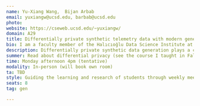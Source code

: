 ```yaml
---
name: Yu-Xiang Wang,  Bijan Arbab
email: yuxiangw@ucsd.edu, barbab@ucsd.edu
photo: 
website: https://cseweb.ucsd.edu/~yuxiangw/
domain: A29
title: Differentially private synthetic telemetry data with modern generative AI
bio: I am a faculty member of the Halıcıoğlu Data Science Institute at UC San Diego, also affliated with the CSE department. Broadly speaking, my students and I apply math and computing to (1) design faster, stronger and more efficient ML algorithms with provable guarantees (2) solve societal challenges (e.g., data privacy, abuse prevention) that emerge in the AI era. Our recent focus include watermarking generative AI, making differential privacy practical, bridging offline and online RL, developing a theory of adaptivity in deep learning. 
description: Differentially private synthetic data generation plays a crucial role in enabling data sharing and analysis while preserving individual privacy. By creating artificial datasets that statistically resemble real data without revealing any specific individual's information, this approach allows organizations to comply with privacy regulations such as GDPR and HIPAA. It fosters innovation and collaboration by making sensitive data accessible to researchers, developers, and analysts without exposing personal details. Furthermore, the use of differential privacy techniques ensures that the risk of re-identifying individuals remains mathematically bounded, providing strong, quantifiable privacy guarantees. This balance between utility and privacy is essential for advancing fields like healthcare, finance, and social science in a responsible and ethical manner.   In this specific project, you will work with me and  HDSI Industry Fellow Dr. Bijan Arbab to 
summer: Read about differential privacy (see the course I taught in Fall 2024 and the references therein https://cseweb.ucsd.edu/~yuxiangw/classes/DSC291-2024Fall/)
time: Monday afternoon 4pm (tentative)
modality: In-person (will book own room)
ta: TBD
style: Guiding the learning and research of students through weekly meetings with students who lead the projects. 
seats: 8
tag: gen

---
```

